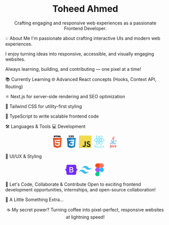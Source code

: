 
<h1 align="center">Toheed Ahmed</h1>

<p align="center">
Crafting engaging and responsive web experiences as a passionate Frontend Developer.
</p>

💡 About Me
I'm passionate about crafting interactive UIs and modern web experiences.

I enjoy turning ideas into responsive, accessible, and visually engaging websites.

Always learning, building, and contributing — one pixel at a time!

📚 Currently Learning
🌐 Advanced React concepts (Hooks, Context API, Routing)

⚛️ Next.js for server-side rendering and SEO optimization

💅 Tailwind CSS for utility-first styling

🧩 TypeScript to write scalable frontend code

🛠 Languages & Tools
💻 Development
<p align="center">
<img src="https://raw.githubusercontent.com/devicons/devicon/master/icons/html5/html5-original-wordmark.svg" alt="HTML5" width="40" height="40"/>
<img src="https://raw.githubusercontent.com/devicons/devicon/master/icons/css3/css3-original-wordmark.svg" alt="CSS3" width="40" height="40"/>
<img src="https://raw.githubusercontent.com/devicons/devicon/master/icons/javascript/javascript-original.svg" alt="JavaScript" width="40" height="40"/>
<img src="https://raw.githubusercontent.com/devicons/devicon/master/icons/react/react-original-wordmark.svg" alt="React" width="40" height="40"/>
<img src="https://raw.githubusercontent.com/devicons/devicon/master/icons/java/java-original-wordmark.svg" alt="Java" width="40" height="40"/>
</p>

🎨 UI/UX & Styling
<p align="center">
<img src="https://raw.githubusercontent.com/devicons/devicon/master/icons/bootstrap/bootstrap-plain.svg" alt="Bootstrap" width="40" height="40"/>
<img src="https://raw.githubusercontent.com/devicons/devicon/master/icons/tailwindcss/tailwindcss-plain.svg" alt="Tailwind CSS" width="40" height="40"/>
<img src="https://raw.githubusercontent.com/devicons/devicon/master/icons/figma/figma-original.svg" alt="Figma" width="40" height="40"/>
</p>

🎯 Let's Code, Collaborate & Contribute
Open to exciting frontend development opportunities, internships, and open-source collaboration!

🎉 A Little Something Extra...
<p align="center">
☕ My secret power? Turning coffee into pixel-perfect, responsive websites at lightning speed!
</p>
